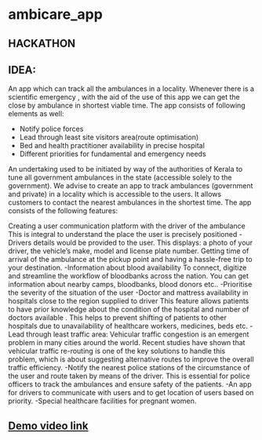 # ambicare_app

## HACKATHON

## IDEA: 
An app which can track all the ambulances in a locality. Whenever there is a scientific emergency , with the aid of the use of this app we can get the close by ambulance in shortest viable time. The app consists of following elements as well:

* Notify police forces 
* Lead through least site visitors area(route optimisation) 
* Bed and health practitioner availability in precise hospital 
* Different priorities for fundamental and emergency needs

An undertaking used to be initiated by way of the authorities of Kerala to tune all government ambulances in the state (accessible solely to the government). We advise to create an app to track ambulances (government and private) in a locality which is accessible to the users. It allows customers to contact the nearest ambulances in the shortest time. The app consists of the following features:

Creating a user communication platform with the driver of the ambulance This is integral to understand the place the user is precisely positioned -Drivers details would be provided to the user. This displays: a photo of your driver, the vehicle’s make, model and license plate number.
Getting time of arrival of the ambulance at the pickup point and having a hassle-free trip to your destination. 
-Information about blood availability To connect, digitize and streamline the workflow of bloodbanks across the nation. You can get information about nearby camps, bloodbanks, blood donors etc.. -Prioritise the severity of the situation of the user 
-Doctor and mattress availability in hospitals close to the region supplied to driver This feature allows patients to have prior knowledge about the condition of the hospital and number of doctors available . This helps to prevent shifting of patients to other hospitals due to unavailability of healthcare workers, medicines, beds etc. 
-Lead through least traffic area: Vehicular traffic congestion is an emergent problem in many cities around the world. Recent studies have shown that vehicular traffic re-routing is one of the key solutions to handle this problem, which is about suggesting alternative routes to improve the overall traffic efficiency. 
-Notify the nearest police stations of the circumstance of the user and route taken by means of the driver. This is essential for police officers to track the ambulances and ensure safety of the patients. 
-An app for drivers to communicate with users and to get location of users based on priority. -Special healthcare facilities for pregnant women.

## [Demo video link](https://drive.google.com/file/d/1IytpR_gCqjbgnbgjrVIcsGh0kIM3D7Iv/view?usp=sharing)

